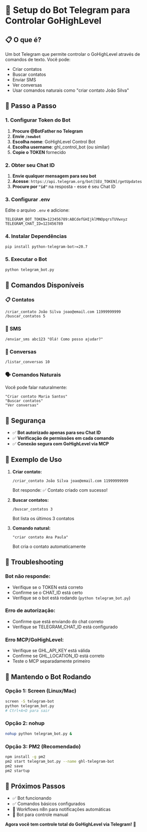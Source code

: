 # 🤖 Setup do Bot Telegram para Controlar GoHighLevel

## 📋 O que é?
Um bot Telegram que permite controlar o GoHighLevel através de comandos de texto. Você pode:
- Criar contatos
- Buscar contatos  
- Enviar SMS
- Ver conversas
- Usar comandos naturais como "criar contato João Silva"

## 🚀 Passo a Passo

### 1. Configurar Token do Bot
1. **Procure @BotFather no Telegram**
2. **Envie `/newbot`**
3. **Escolha nome**: GoHighLevel Control Bot
4. **Escolha username**: ghl_control_bot (ou similar)
5. **Copie o TOKEN** fornecido

### 2. Obter seu Chat ID
1. **Envie qualquer mensagem para seu bot**
2. **Acesse**: `https://api.telegram.org/bot[SEU_TOKEN]/getUpdates`
3. **Procure por `"id"`** na resposta - esse é seu Chat ID

### 3. Configurar .env
Edite o arquivo `.env` e adicione:
```env
TELEGRAM_BOT_TOKEN=123456789:ABCdefGHIjklMNOpqrsTUVwxyz
TELEGRAM_CHAT_ID=123456789
```

### 4. Instalar Dependências
```bash
pip install python-telegram-bot>=20.7
```

### 5. Executar o Bot
```bash
python telegram_bot.py
```

## 💬 Comandos Disponíveis

### 📋 Contatos
```
/criar_contato João Silva joao@email.com 11999999999
/buscar_contatos 5
```

### 📱 SMS  
```
/enviar_sms abc123 "Olá! Como posso ajudar?"
```

### 💬 Conversas
```
/listar_conversas 10
```

### 🗣️ Comandos Naturais
Você pode falar naturalmente:
```
"Criar contato Maria Santos"
"Buscar contatos"
"Ver conversas"
```

## 🔐 Segurança
- ✅ **Bot autorizado apenas para seu Chat ID**
- ✅ **Verificação de permissões em cada comando**
- ✅ **Conexão segura com GoHighLevel via MCP**

## 📱 Exemplo de Uso

1. **Criar contato:**
   ```
   /criar_contato João Silva joao@email.com 11999999999
   ```
   Bot responde: ✅ Contato criado com sucesso!

2. **Buscar contatos:**
   ```
   /buscar_contatos 3
   ```
   Bot lista os últimos 3 contatos

3. **Comando natural:**
   ```
   "criar contato Ana Paula"
   ```
   Bot cria o contato automaticamente

## 🚨 Troubleshooting

### Bot não responde:
- Verifique se o TOKEN está correto
- Confirme se o CHAT_ID está certo
- Verifique se o bot está rodando (`python telegram_bot.py`)

### Erro de autorização:
- Confirme que está enviando do chat correto
- Verifique se TELEGRAM_CHAT_ID está configurado

### Erro MCP/GoHighLevel:
- Verifique se GHL_API_KEY está válida
- Confirme se GHL_LOCATION_ID está correto
- Teste o MCP separadamente primeiro

## 🔄 Mantendo o Bot Rodando

### Opção 1: Screen (Linux/Mac)
```bash
screen -S telegram-bot
python telegram_bot.py
# Ctrl+A+D para sair
```

### Opção 2: nohup
```bash
nohup python telegram_bot.py &
```

### Opção 3: PM2 (Recomendado)
```bash
npm install -g pm2
pm2 start telegram_bot.py --name ghl-telegram-bot
pm2 save
pm2 startup
```

## 🎯 Próximos Passos
- ✅ Bot funcionando
- ✅ Comandos básicos configurados
- 🔄 Workflows n8n para notificações automáticas
- 🔄 Bot para controle manual

**Agora você tem controle total do GoHighLevel via Telegram!** 🚀